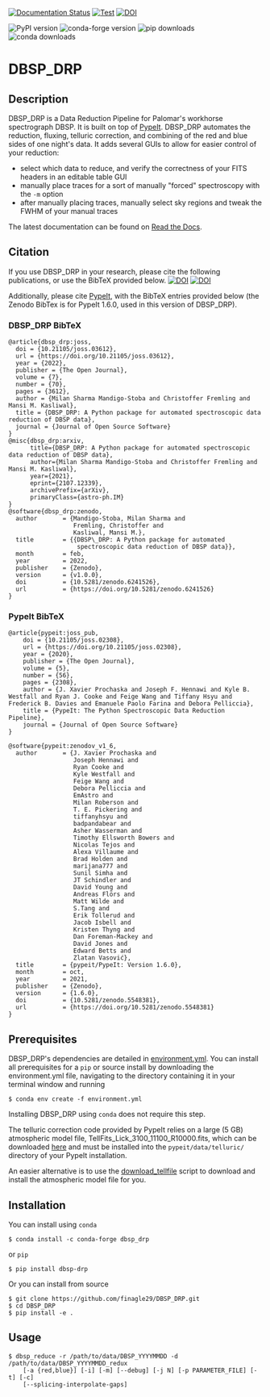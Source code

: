 [![Documentation Status](https://readthedocs.org/projects/dbsp-drp/badge/?version=latest)](https://dbsp-drp.readthedocs.io/en/latest/?badge=latest)
[![Test](https://github.com/finagle29/DBSP_DRP/actions/workflows/test.yml/badge.svg)](https://github.com/finagle29/DBSP_DRP/actions/workflows/test.yml)
[![DOI](https://joss.theoj.org/papers/10.21105/joss.03612/status.svg)](https://doi.org/10.21105/joss.03612)

![PyPI version](https://img.shields.io/pypi/v/DBSP_DRP?label=PyPI&logo=python&logoColor=white)
![conda-forge version](https://img.shields.io/conda/vn/conda-forge/dbsp_drp?logo=conda-forge&logoColor=white)
![pip downloads](https://img.shields.io/pypi/dm/DBSP_DRP)
![conda downloads](https://img.shields.io/conda/dn/conda-forge/DBSP_DRP?label=conda%20downloads)

# DBSP_DRP


## Description
DBSP_DRP is a Data Reduction Pipeline for Palomar's workhorse spectrograph DBSP.
It is built on top of [PypeIt](https://github.com/pypeit/PypeIt).
DBSP_DRP automates the reduction, fluxing, telluric correction, and combining of the red and blue sides of one night's
data.
It adds several GUIs to allow for easier control of your reduction:
- select which data to reduce, and verify the correctness of your FITS headers in an editable table GUI
- manually place traces for a sort of manually "forced" spectroscopy with the `-m` option
- after manually placing traces, manually select sky regions and tweak the FWHM of your manual traces

The latest documentation can be found on [Read the Docs](https://dbsp-drp.readthedocs.io/en/latest/index.html).

## Citation
If you use DBSP_DRP in your research, please cite the following publications, or use the BibTeX provided below.
[![DOI](https://joss.theoj.org/papers/10.21105/joss.03612/status.svg)](https://doi.org/10.21105/joss.03612)
[![DOI](https://zenodo.org/badge/DOI/10.5281/zenodo.6241526.svg)](https://doi.org/10.5281/zenodo.6241526)

Additionally, please cite [PypeIt](https://github.com/pypeit/PypeIt#citation), with the BibTeX entries provided below (the Zenodo BibTex is for PypeIt 1.6.0, used in this version of DBSP_DRP).

### DBSP_DRP BibTeX
```
@article{dbsp_drp:joss,
  doi = {10.21105/joss.03612},
  url = {https://doi.org/10.21105/joss.03612},
  year = {2022},
  publisher = {The Open Journal},
  volume = {7},
  number = {70},
  pages = {3612},
  author = {Milan Sharma Mandigo-Stoba and Christoffer Fremling and Mansi M. Kasliwal},
  title = {DBSP_DRP: A Python package for automated spectroscopic data reduction of DBSP data},
  journal = {Journal of Open Source Software}
}
@misc{dbsp_drp:arxiv,
      title={DBSP_DRP: A Python package for automated spectroscopic data reduction of DBSP data}, 
      author={Milan Sharma Mandigo-Stoba and Christoffer Fremling and Mansi M. Kasliwal},
      year={2021},
      eprint={2107.12339},
      archivePrefix={arXiv},
      primaryClass={astro-ph.IM}
}
@software{dbsp_drp:zenodo,
  author       = {Mandigo-Stoba, Milan Sharma and
                  Fremling, Christoffer and
                  Kasliwal, Mansi M.},
  title        = {{DBSP\_DRP: A Python package for automated 
                   spectroscopic data reduction of DBSP data}},
  month        = feb,
  year         = 2022,
  publisher    = {Zenodo},
  version      = {v1.0.0},
  doi          = {10.5281/zenodo.6241526},
  url          = {https://doi.org/10.5281/zenodo.6241526}
}
```

### PypeIt BibTeX
```
@article{pypeit:joss_pub,
    doi = {10.21105/joss.02308},
    url = {https://doi.org/10.21105/joss.02308},
    year = {2020},
    publisher = {The Open Journal},
    volume = {5},
    number = {56},
    pages = {2308},
    author = {J. Xavier Prochaska and Joseph F. Hennawi and Kyle B. Westfall and Ryan J. Cooke and Feige Wang and Tiffany Hsyu and Frederick B. Davies and Emanuele Paolo Farina and Debora Pelliccia},
    title = {PypeIt: The Python Spectroscopic Data Reduction Pipeline},
    journal = {Journal of Open Source Software}
}

@software{pypeit:zenodov_v1_6,
  author       = {J. Xavier Prochaska and
                  Joseph Hennawi and
                  Ryan Cooke and
                  Kyle Westfall and
                  Feige Wang and
                  Debora Pelliccia and
                  EmAstro and
                  Milan Roberson and
                  T. E. Pickering and
                  tiffanyhsyu and
                  badpandabear and
                  Asher Wasserman and
                  Timothy Ellsworth Bowers and
                  Nicolas Tejos and
                  Alexa Villaume and
                  Brad Holden and
                  marijana777 and
                  Sunil Simha and
                  JT Schindler and
                  David Young and
                  Andreas Flörs and
                  Matt Wilde and
                  S.Tang and
                  Erik Tollerud and
                  Jacob Isbell and
                  Kristen Thyng and
                  Dan Foreman-Mackey and
                  David Jones and
                  Edward Betts and
                  Zlatan Vasović},
  title        = {pypeit/PypeIt: Version 1.6.0},
  month        = oct,
  year         = 2021,
  publisher    = {Zenodo},
  version      = {1.6.0},
  doi          = {10.5281/zenodo.5548381},
  url          = {https://doi.org/10.5281/zenodo.5548381}
}
```

## Prerequisites
DBSP_DRP's dependencies are detailed in [environment.yml](environment.yml).
You can install all prerequisites for a `pip` or source install by downloading the environment.yml file, navigating to the directory containing it in your terminal window and running
```shell_session
$ conda env create -f environment.yml
```
Installing DBSP_DRP using `conda` does not require this step.

The telluric correction code provided by PypeIt relies on a large (5 GB) atmospheric model file,
TellFits_Lick_3100_11100_R10000.fits, which can be downloaded
[here](https://drive.google.com/drive/folders/1FFRWjUZ58HiDuDD33MYqBzMWDQanBRRy)
and must be installed into the ``pypeit/data/telluric/`` directory of your PypeIt installation.

An easier alternative is to use the [download_tellfile](bin/download_tellfile) script to download and install the atmospheric model file for you.

## Installation
You can install using `conda`
```shell_session
$ conda install -c conda-forge dbsp_drp
```

or `pip`
```shell_session
$ pip install dbsp-drp
```

Or you can install from source
```shell_session
$ git clone https://github.com/finagle29/DBSP_DRP.git
$ cd DBSP_DRP
$ pip install -e .
```

## Usage
```shell_session
$ dbsp_reduce -r /path/to/data/DBSP_YYYYMMDD -d /path/to/data/DBSP_YYYYMMDD_redux
    [-a {red,blue}] [-i] [-m] [--debug] [-j N] [-p PARAMETER_FILE] [-t] [-c]
    [--splicing-interpolate-gaps]
```
